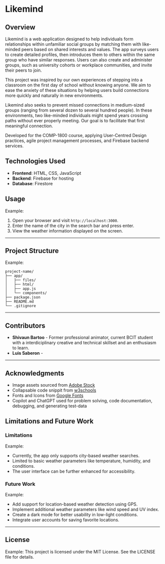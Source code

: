 
# Likemind

## Overview
Likemind is a web application designed to help individuals form relationships within unfamiliar social groups by matching them with like-minded peers based on shared interests and values. The app surveys users to create detailed profiles, then introduces them to others within the same group who have similar responses. Users can also create and administer groups, such as university cohorts or workplace communities, and invite their peers to join.

This project was inspired by our own experiences of stepping into a classroom on the first day of school without knowing anyone. We aim to ease the anxiety of these situations by helping users build connections more quickly and naturally in new environments.

Likemind also seeks to prevent missed connections in medium-sized groups (ranging from several dozen to several hundred people). In these environments, two like-minded individuals might spend years crossing paths without ever properly meeting. Our goal is to facilitate that first meaningful connection.

Developed for the COMP-1800 course, applying User-Centred Design practices, agile project management processes, and Firebase backend services.

## Technologies Used

- **Frontend**: HTML, CSS, JavaScript
- **Backend**: Firebase for hosting
- **Database**: Firestore

## Usage

Example:
1. Open your browser and visit `http://localhost:3000`.
2. Enter the name of the city in the search bar and press enter.
3. View the weather information displayed on the screen.

---

## Project Structure

Example:
```
project-name/
├── app/
│   ├── files/
│   ├── html/
│   ├── app.js
│   └── components/
├── package.json
├── README.md
└── .gitignore
```

---

## Contributors
- **Shivaun Bartoo** - Former professional animator, current BCIT student with a interdiciplinary creative and technical skillset and an enthusiasm to learn.
- **Luis Saberon** - 

---

## Acknowledgments

- Image assets sourced from [Adobe Stock](https://stock.adobe.com/)
- Collapsable code snippit from [w3schools](https://www.w3schools.com/howto/howto_js_collapsible.asp)
- Fonts and Icons from [Google Fonts](https://fonts.google.com/)
- Copilot and ChatGPT used for problem solving, code documentation, debugging, and generating test-data

## Limitations and Future Work
### Limitations

Example:
- Currently, the app only supports city-based weather searches.
- Limited to basic weather parameters like temperature, humidity, and conditions.
- The user interface can be further enhanced for accessibility.

### Future Work

Example: 
- Add support for location-based weather detection using GPS.
- Implement additional weather parameters like wind speed and UV index.
- Create a dark mode for better usability in low-light conditions.
- Integrate user accounts for saving favorite locations.

---

## License

Example:
This project is licensed under the MIT License. See the LICENSE file for details.
